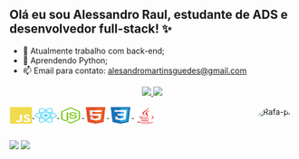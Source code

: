 ## Olá eu sou Alessandro Raul, estudante de ADS e desenvolvedor full-stack! ✨

- 🔭 Atualmente trabalho com back-end;
- 🌱 Aprendendo Python;
- 📫 Email para contato: alesandromartinsguedes@gmail.com

<div align="center">
  <a href="https://github.com/alessandro-raul">
  <img height="180em" src="https://github-readme-stats.vercel.app/api?username=alessandro-raul&show_icons=true&theme=dark&include_all_commits=true&count_private=true"/>
  <img height="180em" src="https://github-readme-stats.vercel.app/api/top-langs/?username=alessandro-raul&layout=compact&langs_count=7&theme=dark"/>
</div>
<div style="display: inline_block"><br>
  <img align="center" alt="Ale-Js" height="30" width="40" src="https://raw.githubusercontent.com/devicons/devicon/master/icons/javascript/javascript-plain.svg">
  <img align="center" alt="Ale-React" height="30" width="40" src="https://raw.githubusercontent.com/devicons/devicon/master/icons/react/react-original.svg">
  <img align="center" alt="Ale-Node" height="30" width="40" src="https://raw.githubusercontent.com/devicons/devicon/master/icons/nodejs/nodejs-original.svg">
  <img align="center" alt="Ale-HTML" height="30" width="40" src="https://raw.githubusercontent.com/devicons/devicon/master/icons/html5/html5-original.svg">
  <img align="center" alt="Ale-CSS" height="30" width="40" src="https://raw.githubusercontent.com/devicons/devicon/master/icons/css3/css3-original.svg">
  <img align="center" alt="Ale-Java" height="30" width="40" src="https://raw.githubusercontent.com/devicons/devicon/master/icons/java/java-plain.svg">
  <img align="right" alt="Rafa-pic" height="150" style="border-radius:50px;" src="https://cdn.discordapp.com/attachments/805889593555550208/941502836255096892/Friday_Favorites_Pokemon_Games_-_Double_Jump.gif">
</div>
  
  ##
 
<div> 
  <a href = "mailto:alesandromartinsguedes@gmail.com"><img src="https://img.shields.io/badge/-Gmail-%23333?style=for-the-badge&logo=gmail&logoColor=white" target="_blank"></a>
  <a href="https://www.linkedin.com/in/alessandroraul" target="_blank"><img src="https://img.shields.io/badge/-LinkedIn-%230077B5?style=for-the-badge&logo=linkedin&logoColor=white" target="_blank"></a> 
 
</div>
